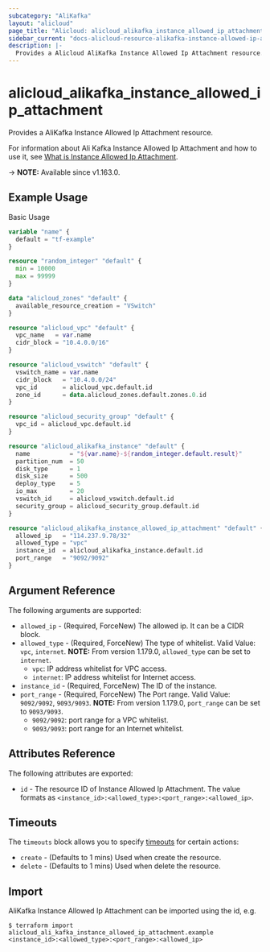 ```yaml
---
subcategory: "AliKafka"
layout: "alicloud"
page_title: "Alicloud: alicloud_alikafka_instance_allowed_ip_attachment"
sidebar_current: "docs-alicloud-resource-alikafka-instance-allowed-ip-attachment"
description: |-
  Provides a Alicloud AliKafka Instance Allowed Ip Attachment resource.
---
```


# alicloud_alikafka_instance_allowed_ip_attachment

Provides a AliKafka Instance Allowed Ip Attachment resource.

For information about Ali Kafka Instance Allowed Ip Attachment and how to use it, see [What is Instance Allowed Ip Attachment](https://www.alibabacloud.com/help/en/message-queue-for-apache-kafka/latest/api-alikafka-2019-09-16-updateallowedip).

-> **NOTE:** Available since v1.163.0.

## Example Usage

Basic Usage

```terraform
variable "name" {
  default = "tf-example"
}

resource "random_integer" "default" {
  min = 10000
  max = 99999
}

data "alicloud_zones" "default" {
  available_resource_creation = "VSwitch"
}

resource "alicloud_vpc" "default" {
  vpc_name   = var.name
  cidr_block = "10.4.0.0/16"
}

resource "alicloud_vswitch" "default" {
  vswitch_name = var.name
  cidr_block   = "10.4.0.0/24"
  vpc_id       = alicloud_vpc.default.id
  zone_id      = data.alicloud_zones.default.zones.0.id
}

resource "alicloud_security_group" "default" {
  vpc_id = alicloud_vpc.default.id
}

resource "alicloud_alikafka_instance" "default" {
  name           = "${var.name}-${random_integer.default.result}"
  partition_num  = 50
  disk_type      = 1
  disk_size      = 500
  deploy_type    = 5
  io_max         = 20
  vswitch_id     = alicloud_vswitch.default.id
  security_group = alicloud_security_group.default.id
}

resource "alicloud_alikafka_instance_allowed_ip_attachment" "default" {
  allowed_ip   = "114.237.9.78/32"
  allowed_type = "vpc"
  instance_id  = alicloud_alikafka_instance.default.id
  port_range   = "9092/9092"
}
```

## Argument Reference

The following arguments are supported:

* `allowed_ip` - (Required, ForceNew) The allowed ip. It can be a CIDR block.
* `allowed_type` - (Required, ForceNew) The type of whitelist. Valid Value: `vpc`, `internet`. **NOTE:** From version 1.179.0, `allowed_type` can be set to `internet`.
  - `vpc`: IP address whitelist for VPC access.
  - `internet`: IP address whitelist for Internet access.
* `instance_id` - (Required, ForceNew) The ID of the instance.
* `port_range` - (Required, ForceNew) The Port range.  Valid Value: `9092/9092`, `9093/9093`. **NOTE:** From version 1.179.0, `port_range` can be set to `9093/9093`.
  - `9092/9092`: port range for a VPC whitelist.
  - `9093/9093`: port range for an Internet whitelist.
  
## Attributes Reference

The following attributes are exported:

* `id` - The resource ID of Instance Allowed Ip Attachment. The value formats as `<instance_id>:<allowed_type>:<port_range>:<allowed_ip>`.

## Timeouts

The `timeouts` block allows you to specify [timeouts](https://www.terraform.io/docs/configuration-0-11/resources.html#timeouts) for certain actions:

* `create` - (Defaults to 1 mins) Used when create the resource.
* `delete` - (Defaults to 1 mins) Used when delete the resource.


## Import

AliKafka Instance Allowed Ip Attachment can be imported using the id, e.g.

```shell
$ terraform import alicloud_ali_kafka_instance_allowed_ip_attachment.example <instance_id>:<allowed_type>:<port_range>:<allowed_ip>
```